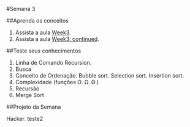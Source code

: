 #Semana 3

##Aprenda os conceitos

  1. Assista a aula [Week3](https://www.youtube.com/watch?v=IEOO5UToo6A).
  2. Assista a aula [Week3, continued](https://www.youtube.com/watch?v=JovNemG-iu8).

##Teste seus conhecimentos

  1. Linha de Comando Recursion.
  2. Busca
  3. Conceito de Ordenação. Bubble sort. Selection sort. Insertion sort.
  4. Complexidade (funções O. Ω .Θ.)
  5. Recursão
  6. Merge Sort


##Projeto da Semana

Hacker. teste2
